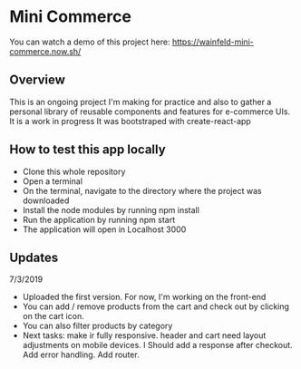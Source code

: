 # Mini Commerce
You can watch a demo of this project here: https://wainfeld-mini-commerce.now.sh/

## Overview

This is an ongoing project I'm making for practice and also to gather a personal library of reusable components and features for e-commerce UIs. It is a work in progress
It was bootstraped with create-react-app

## How to test this app locally
- Clone this whole repository
- Open a terminal
- On the terminal, navigate to the directory where the project was downloaded
- Install the node modules by running npm install
- Run the application by running npm start
- The application will open in Localhost 3000

## Updates
7/3/2019
- Uploaded the first version. For now, I'm working on the front-end 
- You can add / remove products from the cart and check out by clicking on the cart icon. 
- You can also filter products by category
- Next tasks: make ir fully responsive. header and cart need layout adjustments on mobile devices. I Should add a response after checkout. Add error handling. Add router.
